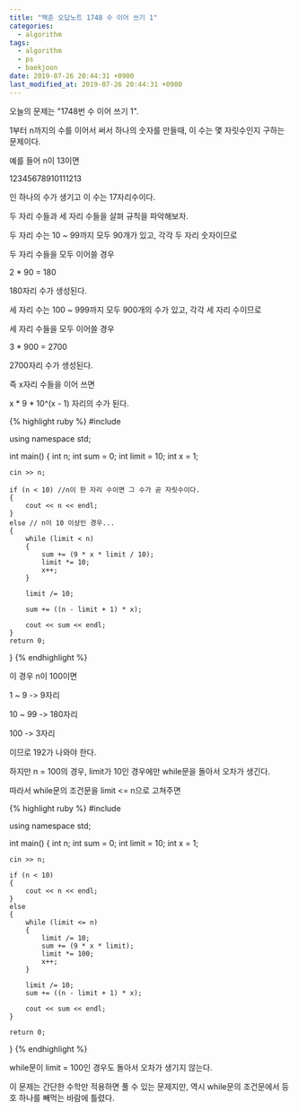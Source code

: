 ```yaml
---
title: "백준 오답노트 1748 수 이어 쓰기 1"
categories:
  - algorithm
tags:
  - algorithm
  - ps
  - baekjoon
date: 2019-07-26 20:44:31 +0900
last_modified_at: 2019-07-26 20:44:31 +0900
---
```

오늘의 문제는 "1748번 수 이어 쓰기 1".

1부터 n까지의 수를 이어서 써서 하나의 숫자를 만들때, 이 수는 몇 자릿수인지 구하는 문제이다.

예를 들어 n이 13이면

12345678910111213

인 하나의 수가 생기고 이 수는 17자리수이다.

두 자리 수들과 세 자리 수들을 살펴 규칙을 파악해보자.

두 자리 수는 10 ~ 99까지 모두 90개가 있고, 각각 두 자리 숫자이므로

두 자리 수들을 모두 이어쓸 경우

2 * 90 = 180

180자리 수가 생성된다.

세 자리 수는 100 ~ 999까지 모두 900개의 수가 있고, 각각 세 자리 수이므로

세 자리 수들을 모두 이어쓸 경우

3 * 900 = 2700

2700자리 수가 생성된다.

즉 x자리 수들을 이어 쓰면

x * 9 * 10^(x - 1) 자리의 수가 된다.

{% highlight ruby %}
#include <iostream>

using namespace std;

int main()
{
	int n;
	int sum = 0;
	int limit = 10;
	int x = 1;

	cin >> n;

	if (n < 10) //n이 한 자리 수이면 그 수가 곧 자릿수이다.
	{
		cout << n << endl;
	}
	else // n이 10 이상인 경우...
	{
		while (limit < n)
		{
			sum += (9 * x * limit / 10);
			limit *= 10;
			x++;
		}

		limit /= 10;

		sum += ((n - limit + 1) * x);

		cout << sum << endl;
	}
	return 0;
}
{% endhighlight %}

이 경우 n이 100이면

1 ~ 9 -> 9자리

10 ~ 99 -> 180자리

100 -> 3자리

이므로 192가 나와야 한다.

하지만 n = 100의 경우, limit가 10인 경우에만 while문을 돌아서 오차가 생긴다.

따라서 while문의 조건문을 limit <= n으로 고쳐주면

{% highlight ruby %}
#include <iostream>

using namespace std;

int main()
{
	int n;
	int sum = 0;
	int limit = 10;
	int x = 1;

	cin >> n;

	if (n < 10)
	{
		cout << n << endl;
	}
	else
	{
		while (limit <= n)
		{
			limit /= 10;
			sum += (9 * x * limit);
			limit *= 100;
			x++;
		}
        
		limit /= 10;
		sum += ((n - limit + 1) * x);

		cout << sum << endl;
	}

	return 0;
}
{% endhighlight %}

while문이 limit = 100인 경우도 돌아서 오차가 생기지 않는다.

이 문제는 간단한 수학만 적용하면 풀 수 있는 문제지만, 역시 while문의 조건문에서 등호 하나를 빼먹는 바람에 틀렸다.
